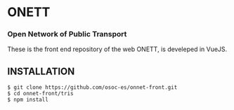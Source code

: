 # ONETT
### Open Network of Public Transport  
These is the front end repository of the web ONETT, is develeped in VueJS.  
## INSTALLATION  
```
$ git clone https://github.com/osoc-es/onnet-front.git  
$ cd onnet-front/tris  
$ npm install  
```
